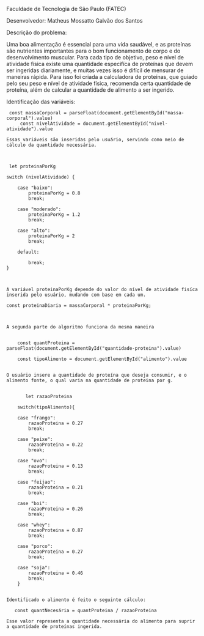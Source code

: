Faculdade de Tecnologia de São Paulo (FATEC)

Desenvolvedor: Matheus Mossatto Galvão dos Santos

Descrição do problema:

Uma boa alimentação é essencial para uma vida saudável, e as proteínas são nutrientes importantes para o bom funcionamento de corpo e do desenvolvimento muscular.
Para cada tipo de objetivo, peso e nível de atividade física existe uma quantidade especifíca de proteínas que devem ser ingeridas diariamente, e muitas vezes isso é difícil de mensurar de maneiras rápida.
Para isso foi criada a calculadora de proteínas, que guiado pelo seu peso e nível de atividade física, recomenda certa quantidade de proteína, além de calcular a quantidade de alimento a ser ingerido.

Identificação das variáveis:

	 const massaCorporal = parseFloat(document.getElementById("massa-corporal").value)
    	 const nivelAtividade = document.getElementById("nivel-atividade").value
    	 
	Essas variáveis são inseridas pelo usuário, servindo como meio de cálculo da quantidade necessária.
	
	
	
	 let proteinaPorKg

    switch (nivelAtividade) {
        
        case "baixo":
            proteinaPorKg = 0.8            
            break;

        case "moderado":
            proteinaPorKg = 1.2
            break;
        
        case "alto":
            proteinaPorKg = 2
            break;
    
        default:
        
            break;
    }



	A variável proteinaPorKg depende do valor do nível de atividade fisíca inserida pelo usuário, mudando com base em cada um.
	
 	const proteinaDiaria = massaCorporal * proteinaPorKg;
 	
 	
 	
 	A segunda parte do algoritmo funciona da mesma maneira
 	
 	
	    const quantProteina = parseFloat(document.getElementById("quantidade-proteina").value)

	    const tipoAlimento = document.getElementById("alimento").value
	    
	    
	O usuário insere a quantidade de proteína que deseja consumir, e o alimento fonte, o qual varia na quantidade de proteina por g.
	
	
		   let razaoProteina

	    switch(tipoAlimento){

		case "frango":
		    razaoProteina = 0.27
		    break;
		
		case "peixe":
		    razaoProteina = 0.22
		    break;

		case "ovo":
		    razaoProteina = 0.13
		    break;

		case "feijao":
		    razaoProteina = 0.21
		    break;
		
		case "boi":
		    razaoProteina = 0.26
		    break;

		case "whey":
		    razaoProteina = 0.87
		    break;

		case "porco":
		    razaoProteina = 0.27
		    break;
		
		case "soja":
		    razaoProteina = 0.46
		    break; 
	    }


	Identificado o alimento é feito o seguinte cálculo:
	
	   const quantNecesária = quantProteina / razaoProteina
	   
	Esse valor representa a quantidade necessária do alimento para suprir a quantidade de proteínas ingerida.



